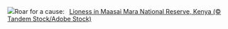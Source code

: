 ![](https://www.bing.com/th?id=OHR.LionessKenya_EN-US8440386444_UHD.jpg&w=1000)Roar for a cause:&nbsp;&ensp;[Lioness in Maasai Mara National Reserve, Kenya (© Tandem Stock/Adobe Stock)](https://www.bing.com/th?id=OHR.LionessKenya_EN-US8440386444_UHD.jpg)
<br><br/>
